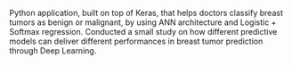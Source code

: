 Python application, built on top of Keras, that helps doctors classify breast tumors as benign or malignant, by using ANN architecture and Logistic + Softmax regression. Conducted a small study on how different predictive models can deliver different performances in breast tumor prediction through Deep Learning.